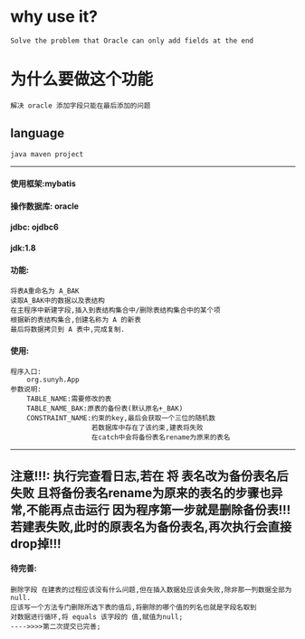 # why use it? 
    Solve the problem that Oracle can only add fields at the end
# 为什么要做这个功能
    解决 oracle 添加字段只能在最后添加的问题
## language
    java maven project
---
#### 使用框架:mybatis

#### 操作数据库: oracle

#### jdbc: ojdbc6

#### jdk:1.8

#### 功能:
    将表A重命名为 A_BAK
    读取A_BAK中的数据以及表结构
    在主程序中新建字段,插入到表结构集合中/删除表结构集合中的某个项
    根据新的表结构集合,创建名称为 A 的新表
    最后将数据拷贝到 A 表中,完成复制.

#### 使用:
    程序入口:
        org.sunyh.App
    参数说明:
        TABLE_NAME:需要修改的表
        TABLE_NAME_BAK:原表的备份表(默认原名+_BAK)
        CONSTRAINT_NAME:约束的key,最后会获取一个三位的随机数
                        若数据库中存在了该约束,建表将失败
                        在catch中会将备份表名rename为原来的表名
---

 **注意!!!: 执行完查看日志,若在 将 表名改为备份表名后 失败**
 **且将备份表名rename为原来的表名的步骤也异常,不能再点击运行**
 **因为程序第一步就是删除备份表!!!**
 **若建表失败,此时的原表名为备份表名,再次执行会直接drop掉!!!**
 ---
#### 待完善:
    删除字段 在建表的过程应该没有什么问题,但在插入数据处应该会失败,除非那一列数据全部为null.
    应该写一个方法专门删除所选下表的值后,将删除的哪个值的列名也就是字段名取到
    对数据进行循环,将 equals 该字段的 值,赋值为null;
    ---->>>>第二次提交已完善;

